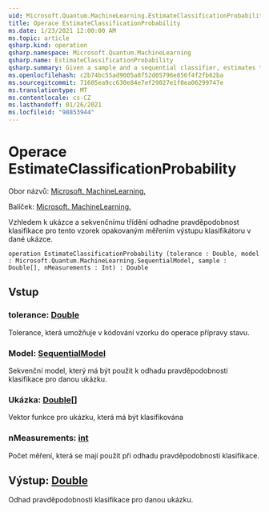 ```yaml
---
uid: Microsoft.Quantum.MachineLearning.EstimateClassificationProbability
title: Operace EstimateClassificationProbability
ms.date: 1/23/2021 12:00:00 AM
ms.topic: article
qsharp.kind: operation
qsharp.namespace: Microsoft.Quantum.MachineLearning
qsharp.name: EstimateClassificationProbability
qsharp.summary: Given a sample and a sequential classifier, estimates the classification probability for that sample by repeatedly measuring the output of the classifier on the given sample.
ms.openlocfilehash: c2b74bc55ad9005a8f52d05796e856f4f2fb62ba
ms.sourcegitcommit: 71605ea9cc630e84e7ef29027e1f0ea06299747e
ms.translationtype: MT
ms.contentlocale: cs-CZ
ms.lasthandoff: 01/26/2021
ms.locfileid: "98853944"
---
```

# <a name="estimateclassificationprobability-operation"></a>Operace EstimateClassificationProbability

Obor názvů: [Microsoft. MachineLearning.](xref:Microsoft.Quantum.MachineLearning)

Balíček: [Microsoft. MachineLearning.](https://nuget.org/packages/Microsoft.Quantum.MachineLearning)


Vzhledem k ukázce a sekvenčnímu třídění odhadne pravděpodobnost klasifikace pro tento vzorek opakovaným měřením výstupu klasifikátoru v dané ukázce.

```qsharp
operation EstimateClassificationProbability (tolerance : Double, model : Microsoft.Quantum.MachineLearning.SequentialModel, sample : Double[], nMeasurements : Int) : Double
```


## <a name="input"></a>Vstup

### <a name="tolerance--double"></a>tolerance: [Double](xref:microsoft.quantum.lang-ref.double)

Tolerance, která umožňuje v kódování vzorku do operace přípravy stavu.


### <a name="model--sequentialmodel"></a>Model: [SequentialModel](xref:Microsoft.Quantum.MachineLearning.SequentialModel)

Sekvenční model, který má být použit k odhadu pravděpodobnosti klasifikace pro danou ukázku.


### <a name="sample--double"></a>Ukázka: [Double](xref:microsoft.quantum.lang-ref.double)[]

Vektor funkce pro ukázku, která má být klasifikována


### <a name="nmeasurements--int"></a>nMeasurements: [int](xref:microsoft.quantum.lang-ref.int)

Počet měření, která se mají použít při odhadu pravděpodobnosti klasifikace.



## <a name="output--double"></a>Výstup: [Double](xref:microsoft.quantum.lang-ref.double)

Odhad pravděpodobnosti klasifikace pro danou ukázku.